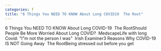 ```yaml
---
categories: f
title: "6 Things You NEED TO KNOW About Long COVID19  The Root"
---
```

6 Things You NEED TO KNOW About Long COVID-19&nbsp;&nbsp;The RootShould People Be More Worried About Long COVID?&nbsp;&nbsp;MedscapeLife with long Covid: "I"m not the person I was"&nbsp;&nbsp;Irish Examiner3 Reasons Why COVID-19 IS NOT Going Away&nbsp;&nbsp;The RootBeing stressed out before you get 